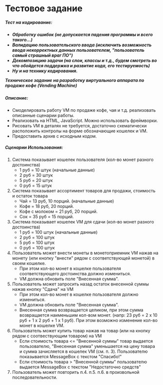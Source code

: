 <h1>Тестовое задание</h1> 
<h5>Тест на кодирование:<h5>
<ul>
    <li>Обработку ошибок (не допускается падения программы и всего такого...)</li>
    <li>Валидацию пользовательского ввода (исключить возможность ввода некорректных данных пользователем, "пользователь самый страшный враг ПО")</li>
    <li>Декомпозицию задачи (на слои, классы и т.д., будем смотреть во что обойдется поддержка и развитие кода, его тестируемость)</li>
    <li>Ну и на технику кодирования.</li>
</ul>
<p>Техническое задание на разработку виртуального аппарата по продаже кофе (Vending Machine)</p>
<h5>Описание:</h5> 
<ul>
    <li>Смоделировать работу VM по продаже кофе, чая и т.д. реализовать описанные сценарии работы.</li>
    <li>Реализовать на HTML, JavaScript. Можно использовать фреймворки.</li>
    <li>Рисовать VM в деталях не требуется, достаточно схематически расположить контролы на форме обозначающие кошелек и VM. </li>
    <li>Предоставить архив с исходным кодом.</li>
</ul>
<h5>Сценарии Использования:</h5>
<ol>
    <li>
        Система показывает кошелек пользователя (кол-во монет разного достоинства)
        <ul>
            <li>1 руб = 10 штук (начальные данные)</li>        
            <li>2 руб = 30 штук</li>        
            <li>5 руб = 20 штук</li>        
            <li>0 руб = 15 штук</li>        
        </ul>
    </li>
    <li>
    Система показывает ассортимент товаров для продажи, стоимость и остаток товара
        <ul>
            <li>Чай = 13 руб, 10 порций. (начальные данные)</li>        
            <li>Кофе = 18 руб, 20 порций.</li>        
            <li>Кофе с молоком = 21 руб, 20 порций.</li>        
            <li>Сок = 35 руб = 15 порций.</li>        
        </ul>
    </li>
    <li>
        Система показывает кошелек VM для сдачи (кол-во монет разного достоинства)
        <ul>
            <li>1 руб = 100 штук (начальные данные)</li>        
            <li>2 руб = 100 штук</li>        
            <li>5 руб = 100 штук</li>        
            <li>0 руб = 100 штук</li>       
        </ul>
    </li>
    <li>
        Пользователь может внести монеты в монетоприемник VM нажав на монету (или кнопку "внести" рядом с соответствующей монетой) в своем кошелке.
        <ul>
            <li>При этом кол-во монет в кошелке пользователя соответствующего достоинства должно измениться.</li>        
            <li>VM должна обновить поле "Внесенная сумма".</li>             
        </ul>    
    </li>
    <li>
        Пользователь может запросить назад остаток внесенной суммы нажав кнопку "Сдача" на VM
        <ul>
            <li>При этом кол-во монет в кошелке пользователя должно измениться.</li>        
            <li>VM должна обновить поле "Внесенная сумма".</li>        
            <li>Внесенная сумма возвращается целиком, при этом сумма возвращается наименьшим кол-вом монет. (напр: 23 руб = 2 х 10 руб + 1 х 2 руб + 1 х 1 руб). При этом возможно изменение кол-во монет в кошелке VM.</li>             
        </ul>    
    </li>
    <li>
        Пользователь может купить товар нажав на товар (или на кнопку рядом с соотвествующим товаром) на VM
        <ul>
            <li>Если стоимость товара <= "Внесенной суммы" товар выдается пользователю, "Внесенная сумма" уменьшается на цену товара и сумма зачисляется в кошелек VM (см. п. 3). Пользователю показывается MessageBox с текстом "Спасибо!"</li>        
            <li>Если стоимость товара > "Внесенной суммы" пользователю выдается MessageBox с текстом "Недостаточно средств"</li>         
        </ul>    
    </li>
    <li>Пользователь может повторить п.4. п.5. п.6. в произвольной последовательности.</li>
</ol>